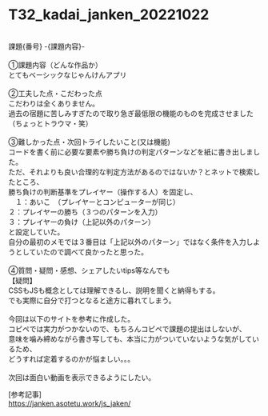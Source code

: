 # T32_kadai_janken_20221022
<br>
課題{番号} -{課題内容}-
<br>
<br>
①課題内容（どんな作品か）<br>
とてもベーシックなじゃんけんアプリ
<br>
<br>
②工夫した点・こだわった点<br>
こだわりは全くありません。<br>
過去の宿題に苦しみすぎたので取り急ぎ最低限の機能のものを完成させました（ちょっとトラウマ・笑）
<br>
<br>
③難しかった点・次回トライしたいこと(又は機能)<br>
コードを書く前に必要な要素や勝ち負けの判定パターンなどを紙に書き出しました。<br>
ただ、それよりも良い合理的な判定方法があるのではないか？とネットで検索したところ、<br>
勝ち負けの判断基準をプレイヤー（操作する人）を固定し、<br>
　１：あいこ　（プレイヤーとコンピューターが同じ）<br>
 ２：プレイヤーの勝ち（３つのパターンを入力）<br>
 ３：プレイヤーの負け（上記以外のパターン）<br>
 と設定していた。<br>
 自分の最初のメモでは３番目は「上記以外のパターン」ではなく条件を入力しようとしていたので調べて良かったと思った。<br>
<br>
④質問・疑問・感想、シェアしたいtips等なんでも<br>
【疑問】<br>
CSSもJSも概念としては理解できるし、説明を聞くと納得もする。<br>
でも実際に自分で打つとなると途方に暮れてしまう。<br>
<br>
今回は以下のサイトを参考に作成した。<br>
コピペでは実力がつかないので、もちろんコピペで課題の提出はしないが、<br>
意味を噛み締めながら書き写しても、本当に力がついていないような気がしているため、<br>
どうすれば定着するのかが悩ましい。。。<br>
<br>
次回は面白い動画を表示できるようにしたい。
<br>

[参考記事]<br>
https://janken.asotetu.work/js_jaken/
